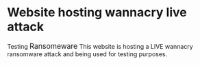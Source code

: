 # Website hosting wannacry live attack
Testing <big>Ransomeware</big>
This website is hosting a LIVE wannacry ransomware attack and being used for testing purposes.
